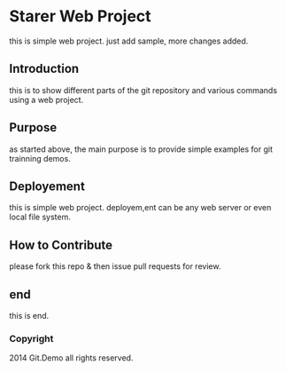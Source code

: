 # Starer Web Project
this is simple web project.
just add sample, more changes added.
## Introduction
this is to show different parts of the git repository and various commands using a web project.
## Purpose
as started above, the main purpose is to provide simple examples for git trainning demos.
## Deployement
this is simple web project. deployem,ent can be any web server or even local file system.
## How to Contribute
please fork this repo & then issue pull requests for review.
## end
this is end.

### Copyright
2014 Git.Demo all rights reserved.
